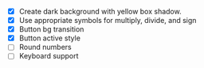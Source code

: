 - [x] Create dark background with yellow box shadow.
- [x] Use appropriate symbols for multiply, divide, and sign
- [x] Button bg transition
- [x] Button active style
- [ ] Round numbers
- [ ] Keyboard support
